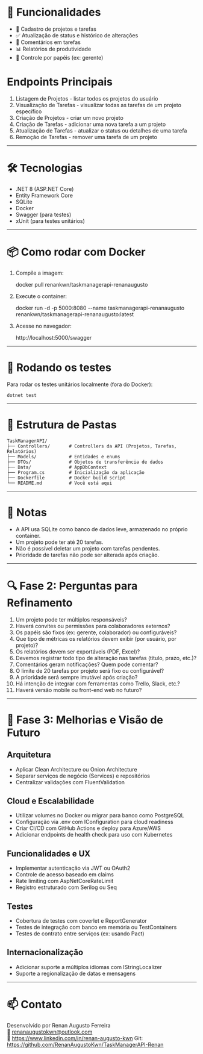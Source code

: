 # 🚀 Funcionalidades

- 📁 Cadastro de projetos e tarefas  
- ✅ Atualização de status e histórico de alterações  
- 💬 Comentários em tarefas  
- 📊 Relatórios de produtividade  
- 🔐 Controle por papéis (ex: gerente)  

# Endpoints Principais

1. Listagem de Projetos - listar todos os projetos do usuário  
2. Visualização de Tarefas - visualizar todas as tarefas de um projeto específico  
3. Criação de Projetos - criar um novo projeto  
4. Criação de Tarefas - adicionar uma nova tarefa a um projeto  
5. Atualização de Tarefas - atualizar o status ou detalhes de uma tarefa  
6. Remoção de Tarefas - remover uma tarefa de um projeto  

---

# 🛠️ Tecnologias

- .NET 8 (ASP.NET Core)  
- Entity Framework Core  
- SQLite  
- Docker  
- Swagger (para testes)  
- xUnit (para testes unitários)  

---

# 📦 Como rodar com Docker

1. Compile a imagem:

    docker pull renankwn/taskmanagerapi-renanaugusto

2. Execute o container:

    docker run -d -p 5000:8080 --name taskmanagerapi-renanaugusto renankwn/taskmanagerapi-renanaugusto:latest

3. Acesse no navegador:

    http://localhost:5000/swagger

---

# 🧪 Rodando os testes

Para rodar os testes unitários localmente (fora do Docker):

    dotnet test

---

# 📂 Estrutura de Pastas

    TaskManagerAPI/
    ├── Controllers/       # Controllers da API (Projetos, Tarefas, Relatórios)
    ├── Models/            # Entidades e enums
    ├── DTOs/              # Objetos de transferência de dados
    ├── Data/              # AppDbContext
    ├── Program.cs         # Inicialização da aplicação
    ├── Dockerfile         # Docker build script
    └── README.md          # Você está aqui

---

# 📝 Notas

- A API usa SQLite como banco de dados leve, armazenado no próprio container.  
- Um projeto pode ter até 20 tarefas.  
- Não é possível deletar um projeto com tarefas pendentes.  
- Prioridade de tarefas não pode ser alterada após criação.  

---

# 🔍 Fase 2: Perguntas para Refinamento

1. Um projeto pode ter múltiplos responsáveis?  
2. Haverá convites ou permissões para colaboradores externos?  
3. Os papéis são fixos (ex: gerente, colaborador) ou configuráveis?  
4. Que tipo de métricas os relatórios devem exibir (por usuário, por projeto)?  
5. Os relatórios devem ser exportáveis (PDF, Excel)?  
6. Devemos registrar todo tipo de alteração nas tarefas (título, prazo, etc.)?  
7. Comentários geram notificações? Quem pode comentar?  
8. O limite de 20 tarefas por projeto será fixo ou configurável?  
9. A prioridade será sempre imutável após criação?  
10. Há intenção de integrar com ferramentas como Trello, Slack, etc.?  
11. Haverá versão mobile ou front-end web no futuro?  

---

# 🧠 Fase 3: Melhorias e Visão de Futuro

## Arquitetura

- Aplicar Clean Architecture ou Onion Architecture  
- Separar serviços de negócio (Services) e repositórios  
- Centralizar validações com FluentValidation  

## Cloud e Escalabilidade

- Utilizar volumes no Docker ou migrar para banco como PostgreSQL  
- Configuração via .env com IConfiguration para cloud readiness  
- Criar CI/CD com GitHub Actions e deploy para Azure/AWS  
- Adicionar endpoints de health check para uso com Kubernetes  

## Funcionalidades e UX

- Implementar autenticação via JWT ou OAuth2  
- Controle de acesso baseado em claims  
- Rate limiting com AspNetCoreRateLimit  
- Registro estruturado com Serilog ou Seq  

## Testes

- Cobertura de testes com coverlet e ReportGenerator  
- Testes de integração com banco em memória ou TestContainers  
- Testes de contrato entre serviços (ex: usando Pact)

## Internacionalização

- Adicionar suporte a múltiplos idiomas com IStringLocalizer  
- Suporte a regionalização de datas e mensagens  

---

# 📫 Contato

Desenvolvido por Renan Augusto Ferreira  
📧 renanaugustokwn@outlook.com  
🔗 https://www.linkedin.com/in/renan-augusto-kwn
Git: https://github.com/RenanAugustoKwn/TaskManagerAPI-Renan

